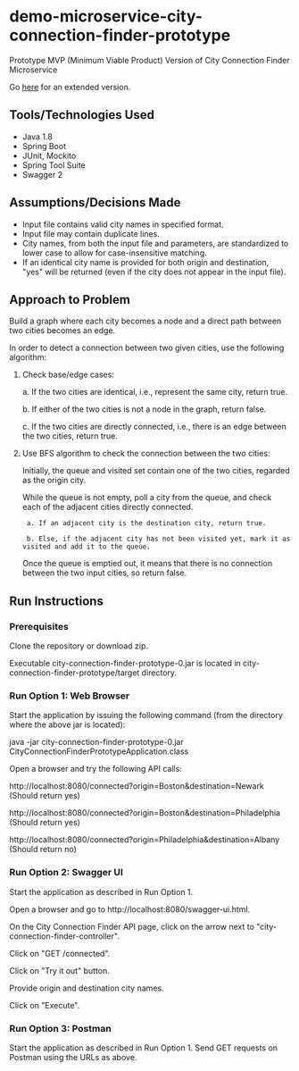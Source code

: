 # demo-microservice-city-connection-finder-prototype
Prototype MVP (Minimum Viable Product) Version of City Connection Finder Microservice

Go [here](https://github.com/aifoss/demo-microservice-city-connection-finder-full-version) for an extended version.

## Tools/Technologies Used

* Java 1.8
* Spring Boot
* JUnit, Mockito
* Spring Tool Suite
* Swagger 2

## Assumptions/Decisions Made

* Input file contains valid city names in specified format.
* Input file may contain duplicate lines.
* City names, from both the input file and parameters, are standardized to lower case to allow for case-insensitive matching.
* If an identical city name is provided for both origin and destination, "yes" will be returned (even if the city does not appear in the input file).

## Approach to Problem

Build a graph where each city becomes a node and a direct path between two cities becomes an edge. 

In order to detect a connection between two given cities, use the following algorithm:

1. Check base/edge cases:

   a. If the two cities are identical, i.e., represent the same city, return true.

   b. If either of the two cities is not a node in the graph, return false.

   c. If the two cities are directly connected, i.e., there is an edge between the two cities, return true.

2. Use BFS algorithm to check the connection between the two cities:

   Initially, the queue and visited set contain one of the two cities, regarded as the origin city.

   While the queue is not empty, poll a city from the queue, and check each of the adjacent cities directly connected.
   
   		a. If an adjacent city is the destination city, return true.
   	
   		b. Else, if the adjacent city has not been visited yet, mark it as visited and add it to the queue.

   Once the queue is emptied out, it means that there is no connection between the two input cities, so return false.
  
## Run Instructions

### Prerequisites

Clone the repository or download zip.

Executable city-connection-finder-prototype-0.jar is located in city-connection-finder-prototype/target directory.

### Run Option 1: Web Browser

Start the application by issuing the following command (from the directory where the above jar is located):

java -jar city-connection-finder-prototype-0.jar CityConnectionFinderPrototypeApplication.class

Open a browser and try the following API calls:

http://localhost:8080/connected?origin=Boston&destination=Newark
(Should return yes)

http://localhost:8080/connected?origin=Boston&destination=Philadelphia
(Should return yes)

http://localhost:8080/connected?origin=Philadelphia&destination=Albany
(Should return no)

### Run Option 2: Swagger UI

Start the application as described in Run Option 1.

Open a browser and go to http://localhost:8080/swagger-ui.html.

On the City Connection Finder API page, click on the arrow next to "city-connection-finder-controller".

Click on "GET /connected".

Click on "Try it out" button.

Provide origin and destination city names.

Click on "Execute".

### Run Option 3: Postman

Start the application as described in Run Option 1.
Send GET requests on Postman using the URLs as above.
